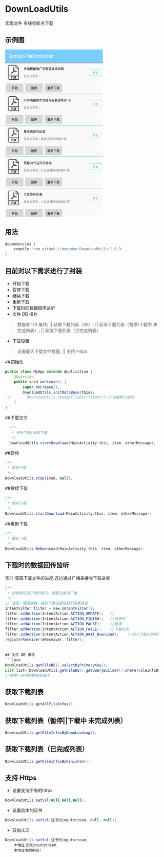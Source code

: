 # DownLoadUtils
 实现文件 多线程断点下载

## 示例图

<img width="320" height="548" src="https://github.com/LidongWen/DownLoadUtils/blob/master/img/GIF.gif"></img>

## 用法

```groovy
dependencies {
    compile 'com.github.LidongWen:DownLoadUtils:1.0.3'
}
```
## 目前对以下需求进行了封装
* 开始下载
* 暂停下载
* 继续下载
* 重新下载
* 下载时的数据回传监听
* 文件 DB 操作
 > 数据库 DB 操作;    ||
 > 获取下载列表（All）;  ||
 > 获取下载列表（暂停/下载中 未完成列表）;  ||
 > 获取下载列表（已完成列表）


* 下载设置
 > 设置最大下载文件数量;    ||
 > 支持 Https

##初始化
```java
public class MyApp extends Application {
    @Override
    public void onCreate() {
        super.onCreate();
        DownloadUtils.initDataBase(this);
 //       DownloadUtils.changeFileDir(fileDir);//设置默认地址
    }
}
```
##下载文件

```java
  /**
   * 开始下载/继续下载
   */
  DownloadUtils.startDownload(MainActivity.this, item, otherMessage);
```
##暂停
```java
/**
 * 暂停下载
 */
DownloadUtils.stop(item, null);
```

##继续下载
```java
/**
 * 继续下载
 */
DownloadUtils.startDownload(MainActivity.this, item, otherMessage);
```


##重新下载
```java
/**
 * 重新下载
 */
DownloadUtils.ReDownLoad(MainActivity.this, item, otherMessage);
```
## 下载时的数据回传监听
实时 获取下载文件的进度,这边通过广播来接收下载进度
```java
/**
 * 如果想知道下载的情况，需要注册该广播
 */
// 注册广播接收器，接收下载进度信息和结束信息
IntentFilter filter = new IntentFilter();
filter.addAction(IntentAction.ACTION_UPDATE);   //
filter.addAction(IntentAction.ACTION_FINISH);   //结束时
filter.addAction(IntentAction.ACTION_PAUSE);    //暂停
filter.addAction(IntentAction.ACTION_FAILE);    //下载失败
filter.addAction(IntentAction.ACTION_WAIT_DownLoad);    //进入下载队列等待下载
registerReceiver(mReceiver, filter);


## 文件 DB 操作
```java
DownloadUtils.getFileDB().selectByPrimaryKey();
List list= DownloadUtils.getFileDB().getQueryBuilder().where(FileInfoDao.Properties.Id.eq(threeModel.getId())).list();
//等等一系列的数据库操作
```
## 获取下载列表
```java
DownloadUtils.getAllFileInfos();
```

## 获取下载列表（暂停||下载中 未完成列表）
```java
DownloadUtils.getFileInfosByDownLoading();
```
## 获取下载列表（已完成列表）
```java
DownloadUtils.getFileInfosByFinished();
```

## 支持 Https
* 设置支持所有的https
```java
DownloadUtils.setSsl(null,null,null);
```
* 设置具体的证书
```java
DownloadUtils.setSsl(证书的inputstream, null, null);
```
* 双向认证
```java
DownloadUtils.setSsl(证书的inputstream,
    本地证书的inputstream,
    本地证书的密码)
```


